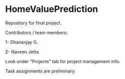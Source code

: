 # HomeValuePrediction
Repository for final project.

Contributors / team members:

1- Dhananjay G.

2- Naveen Jetta


Look under "Projects" tab for project management info.

Task assignments are preliminary. 
